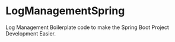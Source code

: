 # LogManagementSpring
Log Management Boilerplate code to make the Spring Boot Project Development Easier.

